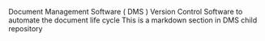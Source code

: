 Document Management Software ( DMS )
Version Control Software to automate the document life cycle
This is a markdown section in DMS child repository
